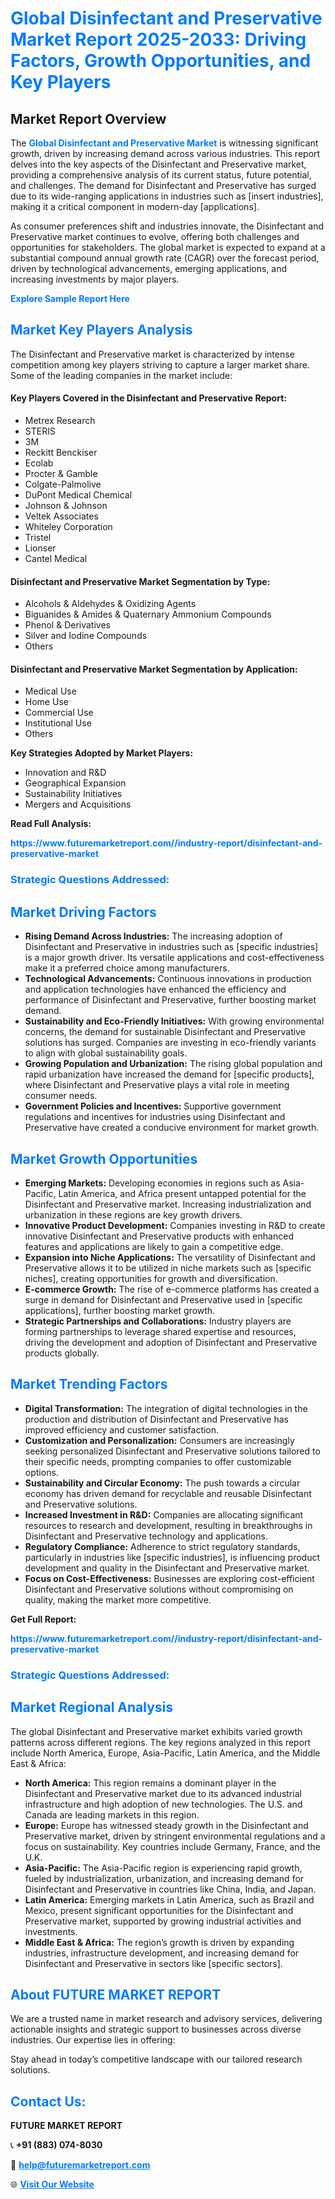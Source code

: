 <h1 style="color: #007BFF;">Global Disinfectant and Preservative Market Report 2025-2033: Driving Factors, Growth Opportunities, and Key Players</h1>

<section id="overview">
<h2>Market Report Overview</h2>
<p>The <a href="https://www.futuremarketreport.com//industry-report/disinfectant-and-preservative-market" style="color: #007BFF; text-decoration: none;"><strong>Global Disinfectant and Preservative Market</strong></a> is witnessing significant growth, driven by increasing demand across various industries. This report delves into the key aspects of the Disinfectant and Preservative market, providing a comprehensive analysis of its current status, future potential, and challenges. The demand for Disinfectant and Preservative has surged due to its wide-ranging applications in industries such as [insert industries], making it a critical component in modern-day [applications].</p>
<p>As consumer preferences shift and industries innovate, the Disinfectant and Preservative market continues to evolve, offering both challenges and opportunities for stakeholders. The global market is expected to expand at a substantial compound annual growth rate (CAGR) over the forecast period, driven by technological advancements, emerging applications, and increasing investments by major players.</p>
</section>

<section id="overview">
<p><a href="https://www.futuremarketreport.com//request-sample/reportId=50222" style="color: #007BFF; text-decoration: none;"><strong>Explore Sample Report Here</strong></a></p>
</section>

<section id="key-players">
<h2 style="color: #007BFF;">Market Key Players Analysis</h2>
<p>The Disinfectant and Preservative market is characterized by intense competition among key players striving to capture a larger market share. Some of the leading companies in the market include:</p>
<h4>Key Players Covered in the Disinfectant and Preservative Report:</h4>
<ul><li>Metrex Research</li><li>STERIS</li><li>3M</li><li>Reckitt Benckiser</li><li>Ecolab</li><li>Procter &amp; Gamble</li><li>Colgate-Palmolive</li><li>DuPont Medical Chemical</li><li>Johnson &amp; Johnson</li><li>Veltek Associates</li><li>Whiteley Corporation</li><li>Tristel</li><li>Lionser</li><li>Cantel Medical</li></ul>
<h4>Disinfectant and Preservative Market Segmentation by Type:</h4>
<ul><li>Alcohols &amp; Aldehydes &amp; Oxidizing Agents</li><li>Biguanides &amp; Amides &amp; Quaternary Ammonium Compounds</li><li>Phenol &amp; Derivatives</li><li>Silver and Iodine Compounds</li><li>Others</li></ul>

<h4>Disinfectant and Preservative Market Segmentation by Application:</h4>
<ul><li>Medical Use</li><li>Home Use</li><li>Commercial Use</li><li>Institutional Use</li><li>Others</li></ul>
<p><strong>Key Strategies Adopted by Market Players:</strong></p>
<ul>
<li>Innovation and R&D</li>
<li>Geographical Expansion</li>
<li>Sustainability Initiatives</li>
<li>Mergers and Acquisitions</li>
</ul>
</section>

<section>
<p><strong>Read Full Analysis: </strong></p><a href="https://www.futuremarketreport.com//industry-report/disinfectant-and-preservative-market" style="color: #007BFF; text-decoration: none;"><strong>https://www.futuremarketreport.com//industry-report/disinfectant-and-preservative-market</strong></a>
<h3 style="color: #007BFF;">Strategic Questions Addressed:</h3>
</section>

<section id="driving-factors">
<h2 style="color: #007BFF;">Market Driving Factors</h2>
<ul>
<li><strong>Rising Demand Across Industries:</strong> The increasing adoption of Disinfectant and Preservative in industries such as [specific industries] is a major growth driver. Its versatile applications and cost-effectiveness make it a preferred choice among manufacturers.</li>
<li><strong>Technological Advancements:</strong> Continuous innovations in production and application technologies have enhanced the efficiency and performance of Disinfectant and Preservative, further boosting market demand.</li>
<li><strong>Sustainability and Eco-Friendly Initiatives:</strong> With growing environmental concerns, the demand for sustainable Disinfectant and Preservative solutions has surged. Companies are investing in eco-friendly variants to align with global sustainability goals.</li>
<li><strong>Growing Population and Urbanization:</strong> The rising global population and rapid urbanization have increased the demand for [specific products], where Disinfectant and Preservative plays a vital role in meeting consumer needs.</li>
<li><strong>Government Policies and Incentives:</strong> Supportive government regulations and incentives for industries using Disinfectant and Preservative have created a conducive environment for market growth.</li>
</ul>
</section>

<section id="growth-opportunities">
<h2 style="color: #007BFF;">Market Growth Opportunities</h2>
<ul>
<li><strong>Emerging Markets:</strong> Developing economies in regions such as Asia-Pacific, Latin America, and Africa present untapped potential for the Disinfectant and Preservative market. Increasing industrialization and urbanization in these regions are key growth drivers.</li>
<li><strong>Innovative Product Development:</strong> Companies investing in R&D to create innovative Disinfectant and Preservative products with enhanced features and applications are likely to gain a competitive edge.</li>
<li><strong>Expansion into Niche Applications:</strong> The versatility of Disinfectant and Preservative allows it to be utilized in niche markets such as [specific niches], creating opportunities for growth and diversification.</li>
<li><strong>E-commerce Growth:</strong> The rise of e-commerce platforms has created a surge in demand for Disinfectant and Preservative used in [specific applications], further boosting market growth.</li>
<li><strong>Strategic Partnerships and Collaborations:</strong> Industry players are forming partnerships to leverage shared expertise and resources, driving the development and adoption of Disinfectant and Preservative products globally.</li>
</ul>
</section>

<section id="trending-factors">
<h2 style="color: #007BFF;">Market Trending Factors</h2>
<ul>
<li><strong>Digital Transformation:</strong> The integration of digital technologies in the production and distribution of Disinfectant and Preservative has improved efficiency and customer satisfaction.</li>
<li><strong>Customization and Personalization:</strong> Consumers are increasingly seeking personalized Disinfectant and Preservative solutions tailored to their specific needs, prompting companies to offer customizable options.</li>
<li><strong>Sustainability and Circular Economy:</strong> The push towards a circular economy has driven demand for recyclable and reusable Disinfectant and Preservative solutions.</li>
<li><strong>Increased Investment in R&D:</strong> Companies are allocating significant resources to research and development, resulting in breakthroughs in Disinfectant and Preservative technology and applications.</li>
<li><strong>Regulatory Compliance:</strong> Adherence to strict regulatory standards, particularly in industries like [specific industries], is influencing product development and quality in the Disinfectant and Preservative market.</li>
<li><strong>Focus on Cost-Effectiveness:</strong> Businesses are exploring cost-efficient Disinfectant and Preservative solutions without compromising on quality, making the market more competitive.</li>
</ul>
</section>

<section>
<p><strong>Get Full Report: </strong></p><a href="https://www.futuremarketreport.com//industry-report/disinfectant-and-preservative-market" style="color: #007BFF; text-decoration: none;"><strong>https://www.futuremarketreport.com//industry-report/disinfectant-and-preservative-market</strong></a>
<h3 style="color: #007BFF;">Strategic Questions Addressed:</h3>
</section>


<section id="regional-analysis">
<h2 style="color: #007BFF;">Market Regional Analysis</h2>
<p>The global Disinfectant and Preservative market exhibits varied growth patterns across different regions. The key regions analyzed in this report include North America, Europe, Asia-Pacific, Latin America, and the Middle East & Africa:</p>
<ul>
<li><strong>North America:</strong> This region remains a dominant player in the Disinfectant and Preservative market due to its advanced industrial infrastructure and high adoption of new technologies. The U.S. and Canada are leading markets in this region.</li>
<li><strong>Europe:</strong> Europe has witnessed steady growth in the Disinfectant and Preservative market, driven by stringent environmental regulations and a focus on sustainability. Key countries include Germany, France, and the U.K.</li>
<li><strong>Asia-Pacific:</strong> The Asia-Pacific region is experiencing rapid growth, fueled by industrialization, urbanization, and increasing demand for Disinfectant and Preservative in countries like China, India, and Japan.</li>
<li><strong>Latin America:</strong> Emerging markets in Latin America, such as Brazil and Mexico, present significant opportunities for the Disinfectant and Preservative market, supported by growing industrial activities and investments.</li>
<li><strong>Middle East & Africa:</strong> The region’s growth is driven by expanding industries, infrastructure development, and increasing demand for Disinfectant and Preservative in sectors like [specific sectors].</li>
</ul>
</section>

<footer>
<h2 style="color: #007BFF;">About FUTURE MARKET REPORT</h2>
<p>We are a trusted name in market research and advisory services, delivering actionable insights and strategic support to businesses across diverse industries. Our expertise lies in offering:</p>

<p>Stay ahead in today’s competitive landscape with our tailored research solutions.</p>

<h2 style="color: #007BFF;">Contact Us:</h2>
<p><strong>FUTURE MARKET REPORT</strong></p>
<p>📞 <strong>+91 (883) 074-8030</strong></p>
<p>📧 <strong><a href="mailto:help@futuremarketreport.com" style="color: #007BFF;">help@futuremarketreport.com</a></strong></p>
<p>🌐 <strong><a href="https://www.futuremarketreport.com/" style="color: #007BFF;">Visit Our Website</a></strong></p>
</footer>